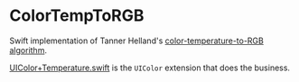 # ColorTempToRGB
Swift implementation of Tanner Helland's [color-temperature-to-RGB algorithm](http://www.tannerhelland.com/4435/convert-temperature-rgb-algorithm-code).

[UIColor+Temperature.swift](https://github.com/davidf2281/ColorTempToRGB/blob/master/Sample%20Project/UIColor+Temperature.swift) is the `UIColor` extension that does the business.
